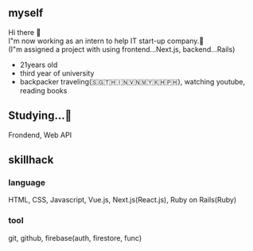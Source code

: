 ## myself
 Hi there 👋<br>
 I"m now working as an intern to help IT start-up company.🎉<br>
(I"m assigned a project with using frontend...Next.js, backend...Rails) 

- 21years old
- third year of university
- backpacker traveling(🇸🇬🇹🇭🇮🇳🇻🇳🇲🇾🇰🇭🇵🇭), watching youtube, reading books

## Studying...📝
Frondend, Web API

## skillhack

### language
HTML, CSS, Javascript, Vue.js, Next.js(React.js), Ruby on Rails(Ruby)

### tool
git, github, firebase(auth, firestore, func)
